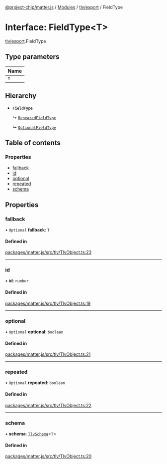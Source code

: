 [@project-chip/matter.js](../README.md) / [Modules](../modules.md) / [tlv/export](../modules/tlv_export.md) / FieldType

# Interface: FieldType\<T\>

[tlv/export](../modules/tlv_export.md).FieldType

## Type parameters

| Name |
| :------ |
| `T` |

## Hierarchy

- **`FieldType`**

  ↳ [`RepeatedFieldType`](tlv_export.RepeatedFieldType.md)

  ↳ [`OptionalFieldType`](tlv_export.OptionalFieldType.md)

## Table of contents

### Properties

- [fallback](tlv_export.FieldType.md#fallback)
- [id](tlv_export.FieldType.md#id)
- [optional](tlv_export.FieldType.md#optional)
- [repeated](tlv_export.FieldType.md#repeated)
- [schema](tlv_export.FieldType.md#schema)

## Properties

### fallback

• `Optional` **fallback**: `T`

#### Defined in

[packages/matter.js/src/tlv/TlvObject.ts:23](https://github.com/project-chip/matter.js/blob/c15b1068/packages/matter.js/src/tlv/TlvObject.ts#L23)

___

### id

• **id**: `number`

#### Defined in

[packages/matter.js/src/tlv/TlvObject.ts:19](https://github.com/project-chip/matter.js/blob/c15b1068/packages/matter.js/src/tlv/TlvObject.ts#L19)

___

### optional

• `Optional` **optional**: `boolean`

#### Defined in

[packages/matter.js/src/tlv/TlvObject.ts:21](https://github.com/project-chip/matter.js/blob/c15b1068/packages/matter.js/src/tlv/TlvObject.ts#L21)

___

### repeated

• `Optional` **repeated**: `boolean`

#### Defined in

[packages/matter.js/src/tlv/TlvObject.ts:22](https://github.com/project-chip/matter.js/blob/c15b1068/packages/matter.js/src/tlv/TlvObject.ts#L22)

___

### schema

• **schema**: [`TlvSchema`](../classes/tlv_export.TlvSchema.md)\<`T`\>

#### Defined in

[packages/matter.js/src/tlv/TlvObject.ts:20](https://github.com/project-chip/matter.js/blob/c15b1068/packages/matter.js/src/tlv/TlvObject.ts#L20)
